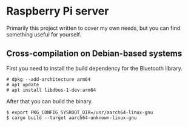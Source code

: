 # Raspberry Pi server
Primarily this project written to cover my own needs, but you can find something useful for
yourself.

## Cross-compilation on Debian-based systems
First you need to install the build dependency for the Bluetooth library.
```
# dpkg --add-architecture arm64
# apt update
# apt install libdbus-1-dev:arm64
```

After that you can build the binary.
```
$ export PKG_CONFIG_SYSROOT_DIR=/usr/aarch64-linux-gnu
$ cargo build --target aarch64-unknown-linux-gnu
```
